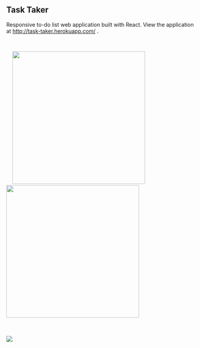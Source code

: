## Task Taker

Responsive to-do list web application built with React. View the application at http://task-taker.herokuapp.com/ .
&nbsp;

&nbsp;

&nbsp;&nbsp;&nbsp;&nbsp;<img src="http://drive.google.com/uc?export=view&id=1BODNfmshhCHfJRAuyPBRC5--10b6hUWm" height="350">&nbsp;&nbsp;&nbsp;&nbsp;&nbsp;&nbsp;&nbsp;&nbsp;&nbsp;&nbsp;&nbsp;&nbsp;&nbsp;&nbsp;&nbsp;&nbsp;&nbsp;&nbsp;&nbsp;&nbsp;&nbsp;<img src="http://drive.google.com/uc?export=view&id=120QG3k-4b3cHyNiE1zld-yEbB5yXmfkn" height="350">
&nbsp;

&nbsp;


<img src="http://drive.google.com/uc?export=view&id=1OxBb4j9Qe45QePexOYOjHd29kM58XqDM">


